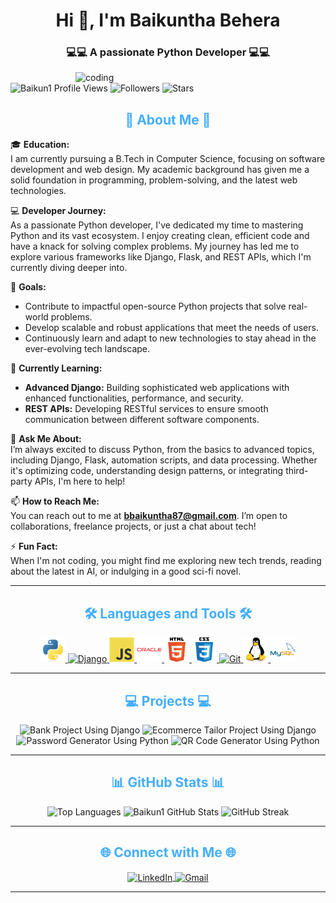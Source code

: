 

<h1 align="center">Hi 👋, I'm Baikuntha Behera</h1>
<h3 align="center">💻💻 A passionate Python Developer 💻💻</h3>

<img align="right" alt="coding" width="400" src="https://camo.githubusercontent.com/9792d43627b178fd4a45bcabb3647d7b34a62d64baf96a19abf6ea19d5cea8dd/68747470733a2f2f63646e2e6472696262626c652e636f6d2f75736572732f313138373833362f73637265656e73686f74732f363533393432392f70726f6772616d65722e676966">

<p align="left">
  <img src="https://komarev.com/ghpvc/?username=Baikun1&label=Profile%20views&color=0e75b6&style=flat" alt="Baikun1 Profile Views" />
  <img src="https://img.shields.io/github/followers/Baikun1?label=Followers" alt="Followers" />
  <img src="https://img.shields.io/github/stars/Baikun1?label=Stars" alt="Stars" />
</p>

<h2 align="center" style="color: #44AEFB">🌟 About Me 🌟</h2>

🎓 **Education:**  
I am currently pursuing a B.Tech in Computer Science, focusing on software development and web design. My academic background has given me a solid foundation in programming, problem-solving, and the latest web technologies.

💻 **Developer Journey:**  
As a passionate Python developer, I've dedicated my time to mastering Python and its vast ecosystem. I enjoy creating clean, efficient code and have a knack for solving complex problems. My journey has led me to explore various frameworks like Django, Flask, and REST APIs, which I'm currently diving deeper into.

🎯 **Goals:**  
- Contribute to impactful open-source Python projects that solve real-world problems.
- Develop scalable and robust applications that meet the needs of users.
- Continuously learn and adapt to new technologies to stay ahead in the ever-evolving tech landscape.

🌱 **Currently Learning:**  
- **Advanced Django:** Building sophisticated web applications with enhanced functionalities, performance, and security.
- **REST APIs:** Developing RESTful services to ensure smooth communication between different software components.

💬 **Ask Me About:**  
I’m always excited to discuss Python, from the basics to advanced topics, including Django, Flask, automation scripts, and data processing. Whether it's optimizing code, understanding design patterns, or integrating third-party APIs, I'm here to help!

📫 **How to Reach Me:**  
You can reach out to me at **bbaikuntha87@gmail.com**. I’m open to collaborations, freelance projects, or just a chat about tech!

⚡ **Fun Fact:**  
When I'm not coding, you might find me exploring new tech trends, reading about the latest in AI, or indulging in a good sci-fi novel.

---

<h2 align="center" style="color: #44AEFB">🛠️ Languages and Tools 🛠️</h2>

<p align="center">
  <a href="https://www.python.org" target="_blank">
    <img src="https://raw.githubusercontent.com/devicons/devicon/master/icons/python/python-original.svg" alt="Python" width="40" height="40"/>
  </a>
  <a href="https://www.djangoproject.com/" target="_blank">
    <img src="https://cdn.worldvectorlogo.com/logos/django.svg" alt="Django" width="40" height="40"/>
  </a>
  <a href="https://developer.mozilla.org/en-US/docs/Web/JavaScript" target="_blank">
    <img src="https://raw.githubusercontent.com/devicons/devicon/master/icons/javascript/javascript-original.svg" alt="JavaScript" width="40" height="40"/>
  </a>
  <a href="https://www.oracle.com/" target="_blank">
    <img src="https://raw.githubusercontent.com/devicons/devicon/master/icons/oracle/oracle-original.svg" alt="Oracle" width="40" height="40"/>
  </a>
  <a href="https://www.w3.org/html/" target="_blank">
    <img src="https://raw.githubusercontent.com/devicons/devicon/master/icons/html5/html5-original-wordmark.svg" alt="HTML5" width="40" height="40"/>
  </a>
  <a href="https://www.w3schools.com/css/" target="_blank">
    <img src="https://raw.githubusercontent.com/devicons/devicon/master/icons/css3/css3-original-wordmark.svg" alt="CSS3" width="40" height="40"/>
  </a>
  <a href="https://git-scm.com/" target="_blank">
    <img src="https://www.vectorlogo.zone/logos/git-scm/git-scm-icon.svg" alt="Git" width="40" height="40"/>
  </a>
  <a href="https://www.linux.org/" target="_blank">
    <img src="https://raw.githubusercontent.com/devicons/devicon/master/icons/linux/linux-original.svg" alt="Linux" width="40" height="40"/>
  </a>
  <a href="https://www.mysql.com/" target="_blank">
    <img src="https://raw.githubusercontent.com/devicons/devicon/master/icons/mysql/mysql-original-wordmark.svg" alt="MySQL" width="40" height="40"/>
  </a>
</p>

---

<h2 align="center" style="color: #44AEFB">💻 Projects 💻</h2>

<div align="center">
  <img src="https://github-readme-stats.vercel.app/api/pin/?username=Baikun1&repo=Bank_project_using_Django&theme=radical" alt="Bank Project Using Django">
  <img src="https://github-readme-stats.vercel.app/api/pin/?username=Baikun1&repo=Ecomm_tailor_Django&theme=radical" alt="Ecommerce Tailor Project Using Django">
  <img src="https://github-readme-stats.vercel.app/api/pin/?username=Baikun1&repo=paswordgenerator&theme=radical" alt="Password Generator Using Python">
  <img src="https://github-readme-stats.vercel.app/api/pin/?username=Baikun1&repo=qrcodegenerator&theme=radical" alt="QR Code Generator Using Python">
</div>

---

<h2 align="center" style="color: #44AEFB">📊 GitHub Stats 📊</h2>
<div align="center">
  <img src="https://github-readme-stats.vercel.app/api/top-langs?username=Baikun1&show_icons=true&locale=en&layout=compact&theme=radical" alt="Top Languages" />
  <img src="https://github-readme-stats.vercel.app/api?username=Baikun1&show_icons=true&locale=en&theme=radical" alt="Baikun1 GitHub Stats" />
  <img src="https://github-readme-streak-stats.herokuapp.com/?user=Baikun1&theme=radical" alt="GitHub Streak" />
</div>

---

<h2 align="center" style="color: #44AEFB">🌐 Connect with Me 🌐</h2>
<p align="center">
  <a href="https://www.linkedin.com/in/baikuntha-behera-6b255220b/" target="blank">
    <img align="center" src="https://raw.githubusercontent.com/rahuldkjain/github-profile-readme-generator/master/src/images/icons/Social/linked-in-alt.svg" alt="LinkedIn" height="30" width="40" />
  </a>
  <a href="mailto:bbaikuntha87@gmail.com" target="blank">
    <img align="center" src="https://cdn-icons-png.flaticon.com/512/732/732200.png" alt="Gmail" height="30" width="40" />
  </a>
</p>

---

